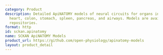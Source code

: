 ```yaml
---
category: Product
description: Detailed ApiNATOMY models of neural circuits for organs including bladder,
  heart, colon, stomach, spleen, pancreas, and airways. Models are available in open-physiology
  repositories.
format: http
id: sckan.apinatomy
name: SCKAN ApiNATOMY Models
product_url: https://github.com/open-physiology/apinatomy-models
layout: product_detail
---
```

